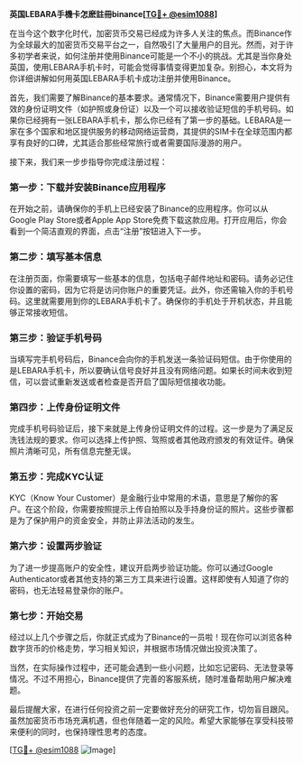 **英国LEBARA手機卡怎麽註冊binance[[TG💪+ @esim1088](https://t.me/s/esim1088)]**

在当今这个数字化时代，加密货币交易已经成为许多人关注的焦点。而Binance作为全球最大的加密货币交易平台之一，自然吸引了大量用户的目光。然而，对于许多初学者来说，如何注册并使用Binance可能是一个不小的挑战。尤其是当你身处英国，使用LEBARA手机卡时，可能会觉得事情变得更加复杂。别担心，本文将为你详细讲解如何用英国LEBARA手机卡成功注册并使用Binance。

首先，我们需要了解Binance的基本要求。通常情况下，Binance需要用户提供有效的身份证明文件（如护照或身份证）以及一个可以接收验证短信的手机号码。如果你已经拥有一张LEBARA手机卡，那么你已经有了第一步的基础。LEBARA是一家在多个国家和地区提供服务的移动网络运营商，其提供的SIM卡在全球范围内都享有良好的口碑，尤其适合那些经常旅行或者需要国际漫游的用户。

接下来，我们来一步步指导你完成注册过程：

### 第一步：下载并安装Binance应用程序

在开始之前，请确保你的手机上已经安装了Binance的应用程序。你可以从Google Play Store或者Apple App Store免费下载这款应用。打开应用后，你会看到一个简洁直观的界面，点击“注册”按钮进入下一步。

### 第二步：填写基本信息

在注册页面，你需要填写一些基本的信息，包括电子邮件地址和密码。请务必记住你设置的密码，因为它将是访问你账户的重要凭证。此外，你还需输入你的手机号码。这里就需要用到你的LEBARA手机卡了。确保你的手机处于开机状态，并且能够正常接收短信。

### 第三步：验证手机号码

当填写完手机号码后，Binance会向你的手机发送一条验证码短信。由于你使用的是LEBARA手机卡，所以要确认信号良好并且没有网络问题。如果长时间未收到短信，可以尝试重新发送或者检查是否开启了国际短信接收功能。

### 第四步：上传身份证明文件

完成手机号码验证后，接下来就是上传身份证明文件的过程。这一步是为了满足反洗钱法规的要求。你可以选择上传护照、驾照或者其他政府颁发的有效证件。确保照片清晰可见，所有信息完整无误。

### 第五步：完成KYC认证

KYC（Know Your Customer）是金融行业中常用的术语，意思是了解你的客户。在这个阶段，你需要按照提示上传自拍照以及手持身份证的照片。这些步骤都是为了保护用户的资金安全，并防止非法活动的发生。

### 第六步：设置两步验证

为了进一步提高账户的安全性，建议开启两步验证功能。你可以通过Google Authenticator或者其他支持的第三方工具来进行设置。这样即使有人知道了你的密码，也无法轻易登录你的账户。

### 第七步：开始交易

经过以上几个步骤之后，你就正式成为了Binance的一员啦！现在你可以浏览各种数字货币的价格走势，学习相关知识，并根据市场情况做出投资决策了。

当然，在实际操作过程中，还可能会遇到一些小问题，比如忘记密码、无法登录等情况。不过不用担心，Binance提供了完善的客服系统，随时准备帮助用户解决难题。

最后提醒大家，在进行任何投资之前一定要做好充分的研究工作，切勿盲目跟风。虽然加密货币市场充满机遇，但也伴随着一定的风险。希望大家能够在享受科技带来便利的同时，也保持理性思考的态度。

[[TG💪+ @esim1088](https://t.me/s/esim1088) ![Image](https://i.postimg.cc/4NQfJmqS/Snipaste-2025-05-13-00-14-12.png)]